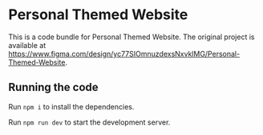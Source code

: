 
  # Personal Themed Website

  This is a code bundle for Personal Themed Website. The original project is available at https://www.figma.com/design/yc77SIOmnuzdexsNxvklMG/Personal-Themed-Website.

  ## Running the code

  Run `npm i` to install the dependencies.

  Run `npm run dev` to start the development server.
  
